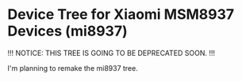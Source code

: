 # Device Tree for Xiaomi MSM8937 Devices (mi8937)

!!! NOTICE: THIS TREE IS GOING TO BE DEPRECATED SOON. !!!

I'm planning to remake the mi8937 tree.
